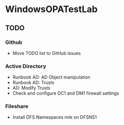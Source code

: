 # WindowsOPATestLab

## TODO
### Github
- Move TODO list to GitHub issues

### Active Directory
- Runbook AD: AD Object manipulation
- Runbook AD: Trusts
- AD: Modify Trusts
- Check and configure DC1 and DM1 firewall settings

### Fileshare
- Install DFS Namespaces role on DFSNS1
